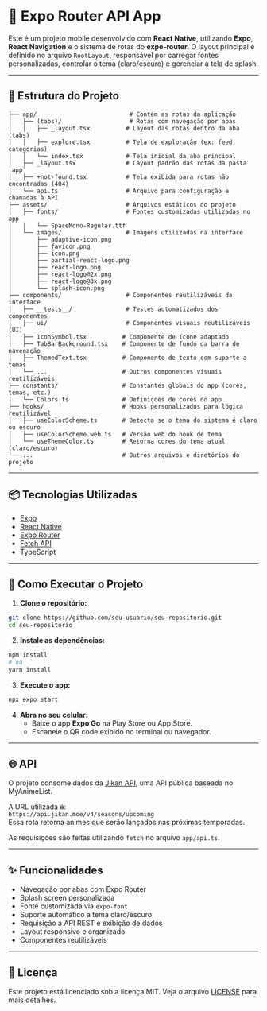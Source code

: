 # 📱 Expo Router API App

Este é um projeto mobile desenvolvido com **React Native**, utilizando **Expo**, **React Navigation** e o sistema de rotas do **expo-router**. O layout principal é definido no arquivo `RootLayout`, responsável por carregar fontes personalizadas, controlar o tema (claro/escuro) e gerenciar a tela de splash.

---

## 📁 Estrutura do Projeto

```
├── app/                          # Contém as rotas da aplicação
│   ├── (tabs)/                   # Rotas com navegação por abas
│   │   ├── _layout.tsx          # Layout das rotas dentro da aba (tabs)
│   │   ├── explore.tsx          # Tela de exploração (ex: feed, categorias)
│   │   └── index.tsx            # Tela inicial da aba principal
│   ├── _layout.tsx              # Layout padrão das rotas da pasta `app`
│   ├── +not-found.tsx           # Tela exibida para rotas não encontradas (404)
│   └── api.ts                   # Arquivo para configuração e chamadas à API    
├── assets/                      # Arquivos estáticos do projeto
│   ├── fonts/                   # Fontes customizadas utilizadas no app
│   │   └── SpaceMono-Regular.ttf
│   └── images/                  # Imagens utilizadas na interface
│       ├── adaptive-icon.png
│       ├── favicon.png
│       ├── icon.png
│       ├── partial-react-logo.png
│       ├── react-logo.png
│       ├── react-logo@2x.png
│       ├── react-logo@3x.png
│       └── splash-icon.png
├── components/                  # Componentes reutilizáveis da interface
│   ├── __tests__/               # Testes automatizados dos componentes
│   ├── ui/                      # Componentes visuais reutilizáveis (UI)
│   ├── IconSymbol.tsx          # Componente de ícone adaptado
│   ├── TabBarBackground.tsx    # Componente de fundo da barra de navegação
│   ├── ThemedText.tsx          # Componente de texto com suporte a temas
│   └── ...                     # Outros componentes visuais reutilizáveis
├── constants/                  # Constantes globais do app (cores, temas, etc.)
│   └── Colors.ts               # Definições de cores do app
├── hooks/                      # Hooks personalizados para lógica reutilizável
│   ├── useColorScheme.ts       # Detecta se o tema do sistema é claro ou escuro
│   ├── useColorScheme.web.ts   # Versão web do hook de tema
│   └── useThemeColor.ts        # Retorna cores do tema atual (claro/escuro)
└── ...                         # Outros arquivos e diretórios do projeto
```

---

## 📦 Tecnologias Utilizadas

- [Expo](https://expo.dev/)
- [React Native](https://reactnative.dev/)
- [Expo Router](https://expo.github.io/router/)
- [Fetch API](https://developer.mozilla.org/en-US/docs/Web/API/Fetch_API)
- TypeScript

---

## 🚀 Como Executar o Projeto

1. **Clone o repositório:**

```bash
git clone https://github.com/seu-usuario/seu-repositorio.git
cd seu-repositorio
```

2. **Instale as dependências:**

```bash
npm install
# ou
yarn install
```

3. **Execute o app:**

```bash
npx expo start
```

4. **Abra no seu celular:**
   - Baixe o app **Expo Go** na Play Store ou App Store.
   - Escaneie o QR code exibido no terminal ou navegador.

---

## 🌐 API

O projeto consome dados da [Jikan API](https://docs.api.jikan.moe/), uma API pública baseada no MyAnimeList.

A URL utilizada é:  
`https://api.jikan.moe/v4/seasons/upcoming`  
Essa rota retorna animes que serão lançados nas próximas temporadas.

As requisições são feitas utilizando `fetch` no arquivo `app/api.ts`.

---

## ✨ Funcionalidades

- Navegação por abas com Expo Router
- Splash screen personalizada
- Fonte customizada via `expo-font`
- Suporte automático a tema claro/escuro
- Requisição a API REST e exibição de dados
- Layout responsivo e organizado
- Componentes reutilizáveis

---

## 📄 Licença

Este projeto está licenciado sob a licença MIT. Veja o arquivo [LICENSE](./LICENSE) para mais detalhes.

